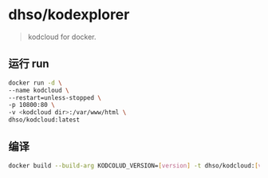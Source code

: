 # dhso/kodexplorer
> kodcloud for docker.

## 运行 run
```bash
docker run -d \
--name kodcloud \
--restart=unless-stopped \
-p 10800:80 \
-v <kodcloud dir>:/var/www/html \
dhso/kodcloud:latest
```

## 编译
```bash
docker build --build-arg KODCOLUD_VERSION=[version] -t dhso/kodcloud:[version] .
```
